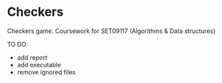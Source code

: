 # Checkers
Checkers game. Coursework for SET09117 (Algorithms &amp; Data structures)

TO DO:

- add report
- add executable
- remove ignored files